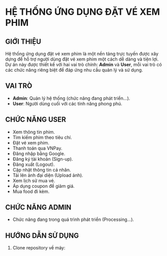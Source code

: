 # **HỆ THỐNG ỨNG DỤNG ĐẶT VÉ XEM PHIM**

## **GIỚI THIỆU**

Hệ thống ứng dụng đặt vé xem phim là một nền tảng trực tuyến được xây dựng để hỗ trợ người dùng đặt vé xem phim một cách dễ dàng và tiện lợi. Dự án này được thiết kế với hai vai trò chính: **Admin** và **User**, mỗi vai trò có các chức năng riêng biệt để đáp ứng nhu cầu quản lý và sử dụng.

## **VAI TRÒ**

- **Admin**: Quản lý hệ thống (chức năng đang phát triển...).
- **User**: Người dùng cuối với các tính năng phong phú.

## **CHỨC NĂNG USER**

- Xem thông tin phim.
- Tìm kiếm phim theo tiêu chí.
- Đặt vé xem phim.
- Thanh toán qua VNPay.
- Đăng nhập bằng Google.
- Đăng ký tài khoản (Sign-up).
- Đăng xuất (Logout).
- Cập nhật thông tin cá nhân.
- Tải lên ảnh đại diện (Upload ảnh).
- Xem lịch sử mua vé.
- Áp dụng coupon để giảm giá.
- Mua food đi kèm.

## **CHỨC NĂNG ADMIN**

- Chức năng đang trong quá trình phát triển (Processing...).

## **HƯỚNG DẪN SỬ DỤNG**

1. Clone repository về máy:
